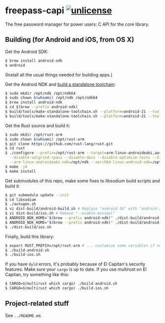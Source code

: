 # freepass-capi [![unlicense](https://img.shields.io/badge/un-license-green.svg?style=flat)](http://unlicense.org)

The free password manager for power users: C API for the core library.

## Building (for Android and iOS, from OS X)

Get the Android SDK:

```bash
$ brew install android-sdk
$ android
```

(Install all the usual things needed for building apps.)

Get the Android NDK and [build a standalone toolchain](https://developer.android.com/ndk/guides/standalone_toolchain.html):

```bash
$ sudo mkdir /opt/ndk /opt/ndk64
$ sudo chown $(whoami) /opt/ndk /opt/ndk64
$ brew install android-ndk
$ cd $(brew --prefix android-ndk)
$ build/tools/make-standalone-toolchain.sh --platform=android-21 --toolchain=arm-linux-androideabi-4.9 --install-dir=/opt/ndk
$ build/tools/make-standalone-toolchain.sh --platform=android-21 --toolchain=aarch64-linux-android-4.9 --install-dir=/opt/ndk64
```

Get the Rust source and build it:

```bash
$ sudo mkdir /opt/rust-arm
$ sudo chown $(whoami) /opt/rust-arm
$ git clone https://github.com/rust-lang/rust.git
$ cd rust
$ ./configure --prefix=/opt/rust-arm --target=arm-linux-androideabi,aarch64-linux-android,armv7-apple-ios,armv7s-apple-ios,aarch64-apple-ios,i386-apple-ios,x86_64-apple-ios,x86_64-apple-darwin \
  --disable-valgrind-rpass --disable-docs --disable-optimize-tests --disable-llvm-assertions --enable-fast-make --disable-jemalloc --enable-clang \
  --arm-linux-androideabi-ndk=/opt/ndk --aarch64-linux-android-ndk=/opt/ndk64
$ make -j4
$ make install
```

Get submodules of this repo, make some fixes to libsodium build scripts and build it:

```bash
$ git submodule update --init
$ cd libsodium
$ ./autogen.sh
$ vi dist-build/android-build.sh # Replace "android-16" with "android-21", remove "--enable-minimal"
$ vi dist-build/ios.sh # Remove "--enable-minimal"
$ ANDROID_NDK_HOME="$(brew --prefix android-ndk)" ./dist-build/android-arm.sh
$ ANDROID_NDK_HOME="$(brew --prefix android-ndk)" ./dist-build/android-armv8-a.sh
$ ./dist-build/ios.sh
```

Finally, build this library:

```bash
$ export RUST_PREFIX=/opt/rust-arm # ... customize some variables if necessary (see the scripts)
$ ./build-android.sh
$ ./build-ios.sh
```

If you have `dyld` errors, it's probably because of El Capitan's security features.
Make sure your `cargo` is up to date.
If you use multirust on El Capitan, try something like this:

```bash
$ CARGO=$(multirust which cargo) ./build-android.sh
$ CARGO=$(multirust which cargo) ./build-ios.sh
```

## Project-related stuff

See `../README.md`.
